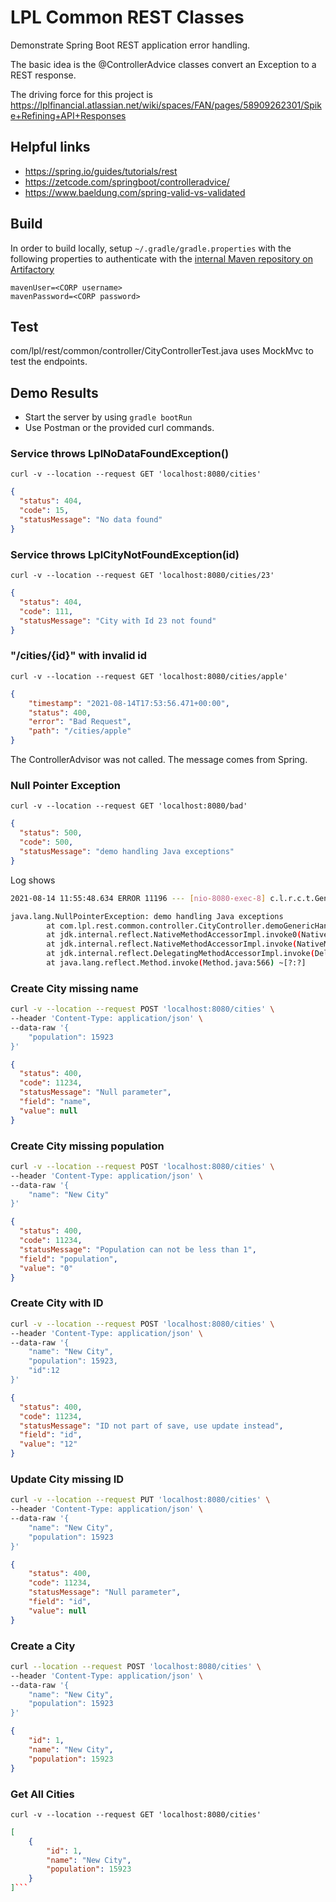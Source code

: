 # LPL Common REST Classes

Demonstrate Spring Boot REST application error handling.

The basic idea is the @ControllerAdvice classes convert an Exception to a REST response.

The driving force for this project is https://lplfinancial.atlassian.net/wiki/spaces/FAN/pages/58909262301/Spike+Refining+API+Responses 

## Helpful links
* https://spring.io/guides/tutorials/rest
* https://zetcode.com/springboot/controlleradvice/
* https://www.baeldung.com/spring-valid-vs-validated


## Build
In order to build locally, setup `~/.gradle/gradle.properties` with the following properties to authenticate
with the [internal Maven repository on Artifactory](https://lplfinancial.atlassian.net/wiki/spaces/DEV/pages/58605045930/Maven+onboarding)

```
mavenUser=<CORP username>
mavenPassword=<CORP password>
```

## Test
com/lpl/rest/common/controller/CityControllerTest.java uses MockMvc to test the endpoints.

## Demo Results
* Start the server by using `gradle bootRun`
* Use Postman or the provided curl commands.

### Service throws LplNoDataFoundException()
`curl -v --location --request GET 'localhost:8080/cities'`
```json
{
  "status": 404,
  "code": 15,
  "statusMessage": "No data found"
}
```

### Service throws LplCityNotFoundException(id)
`curl -v --location --request GET 'localhost:8080/cities/23'`
```json
{
  "status": 404,
  "code": 111,
  "statusMessage": "City with Id 23 not found"
}
```

### "/cities/{id}" with invalid id
`curl -v --location --request GET 'localhost:8080/cities/apple'`
```json
{
    "timestamp": "2021-08-14T17:53:56.471+00:00",
    "status": 400,
    "error": "Bad Request",
    "path": "/cities/apple"
}
```
The ControllerAdvisor was not called.  The message comes from Spring.

### Null Pointer Exception
`curl -v --location --request GET 'localhost:8080/bad'`
```json
{
  "status": 500,
  "code": 500,
  "statusMessage": "demo handling Java exceptions"
}
```
Log shows
```bash
2021-08-14 11:55:48.634 ERROR 11196 --- [nio-8080-exec-8] c.l.r.c.t.GenericAdvisor                 : Shame, shame, shame

java.lang.NullPointerException: demo handling Java exceptions
        at com.lpl.rest.common.controller.CityController.demoGenericHandler(CityController.java:47) ~[main/:?]
        at jdk.internal.reflect.NativeMethodAccessorImpl.invoke0(Native Method) ~[?:?]
        at jdk.internal.reflect.NativeMethodAccessorImpl.invoke(NativeMethodAccessorImpl.java:62) ~[?:?]
        at jdk.internal.reflect.DelegatingMethodAccessorImpl.invoke(DelegatingMethodAccessorImpl.java:43) ~[?:?]
        at java.lang.reflect.Method.invoke(Method.java:566) ~[?:?]

```

### Create City missing name
```bash
curl -v --location --request POST 'localhost:8080/cities' \
--header 'Content-Type: application/json' \
--data-raw '{
    "population": 15923
}'
```
```json
{
  "status": 400,
  "code": 11234,
  "statusMessage": "Null parameter",
  "field": "name",
  "value": null
}
```
### Create City missing population
```bash
curl -v --location --request POST 'localhost:8080/cities' \
--header 'Content-Type: application/json' \
--data-raw '{
    "name": "New City"
}'
```
```json
{
  "status": 400,
  "code": 11234,
  "statusMessage": "Population can not be less than 1",
  "field": "population",
  "value": "0"
}
```

### Create City with ID
```bash
curl -v --location --request POST 'localhost:8080/cities' \
--header 'Content-Type: application/json' \
--data-raw '{
    "name": "New City",
    "population": 15923,
    "id":12
}'
```
```json
{
  "status": 400,
  "code": 11234,
  "statusMessage": "ID not part of save, use update instead",
  "field": "id",
  "value": "12"
}
```
### Update City missing ID
```bash
curl -v --location --request PUT 'localhost:8080/cities' \
--header 'Content-Type: application/json' \
--data-raw '{
    "name": "New City",
    "population": 15923
}'
```
```json
{
    "status": 400,
    "code": 11234,
    "statusMessage": "Null parameter",
    "field": "id",
    "value": null
}
```
### Create a City
```bash
curl --location --request POST 'localhost:8080/cities' \
--header 'Content-Type: application/json' \
--data-raw '{
    "name": "New City",
    "population": 15923
}'
```
```json
{
    "id": 1,
    "name": "New City",
    "population": 15923
}
```
### Get All Cities
`curl -v --location --request GET 'localhost:8080/cities'`
```json
[
    {
        "id": 1,
        "name": "New City",
        "population": 15923
    }
]```

